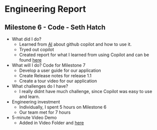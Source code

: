 # Engineering Report

## Milestone 6 - Code - Seth Hatch

* What did I do?
    * Learned from [AI](AI.md) about github copilot and how to use it.
    * Tryed out copilot
    * Created report for what I learned from using Copilot and can be found [here](GitHubCopilotReport.md)
* What will I do?  Code for Milestone 7
    * Develop a user guide for our application
    * Create Release notes for release 1.1
    * Create a tour video for our application
* What challenges do I have?
    * I really didnt have much challenge, since Copilot was easy to use and learn.
* Engineering investment
    * Individually, I spent 5 hours on Milestone 6
    * Our team met for 7 hours
* 5-minute Video Demo
    * Added in Video Folder and [here](Video.md)